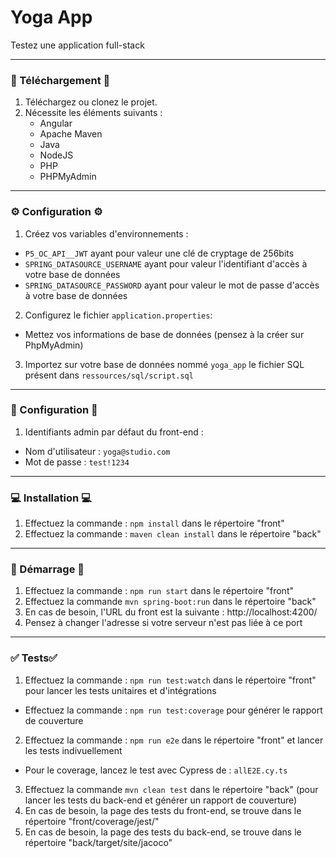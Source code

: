 # Yoga App
Testez une application full-stack

---

### 🔄 Téléchargement 🔄
1. Téléchargez ou clonez le projet.
2. Nécessite les éléments suivants :
    - Angular 
    - Apache Maven
    - Java
    - NodeJS
    - PHP
    - PHPMyAdmin

---

### ⚙️ Configuration ⚙️
1. Créez vos variables d'environnements :
* `P5_OC_API__JWT` ayant pour valeur une clé de cryptage de 256bits
* `SPRING_DATASOURCE_USERNAME` ayant pour valeur l'identifiant d'accès à votre base de données
* `SPRING_DATASOURCE_PASSWORD` ayant pour valeur le mot de passe d'accès à votre base de données
2. Configurez le fichier `application.properties`:
* Mettez vos informations de base de données (pensez à la créer sur PhpMyAdmin)
3. Importez sur votre base de données nommé `yoga_app` le fichier SQL présent dans `ressources/sql/script.sql`

---

### 🔑 Configuration 🔑
1. Identifiants admin par défaut du front-end  :
* Nom d'utilisateur : `yoga@studio.com` 
* Mot de passe : `test!1234` 

---

### 💻 Installation 💻
1. Effectuez la commande : `npm install` dans le répertoire "front"
2. Effectuez la commande : `maven clean install` dans le répertoire "back"

---

### 🚀 Démarrage 🚀
1. Effectuez la commande : `npm run start` dans le répertoire "front"
2. Effectuez la commande `mvn spring-boot:run` dans le répertoire "back"
3. En cas de besoin, l'URL du front est la suivante : http://localhost:4200/
4. Pensez à changer l'adresse si votre serveur n'est pas liée à ce port

---

### ✅ Tests✅
1. Effectuez la commande : `npm run test:watch` dans le répertoire "front" pour lancer les tests unitaires et d'intégrations
* Effectuez la commande : `npm run test:coverage` pour générer le rapport de couverture
2. Effectuez la commande : `npm run e2e` dans le répertoire "front" et lancer les tests indivuellement 
* Pour le coverage, lancez le test avec Cypress de : `allE2E.cy.ts`
3. Effectuez la commande `mvn clean test` dans le répertoire "back" (pour lancer les tests du back-end et générer un rapport de couverture)
4. En cas de besoin, la page des tests du front-end, se trouve dans le répertoire "front/coverage/jest/"
5. En cas de besoin, la page des tests du back-end, se trouve dans le répertoire "back/target/site/jacoco"
